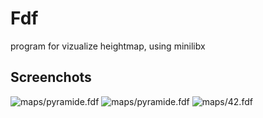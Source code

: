 # Fdf

program for vizualize heightmap, using minilibx

## Screenchots

![maps/pyramide.fdf](https://i.imgur.com/OHjV01j.png)
![maps/pyramide.fdf](https://i.imgur.com/ETpYLFG.png)
![maps/42.fdf](https://i.imgur.com/b7PfxEt.png)
